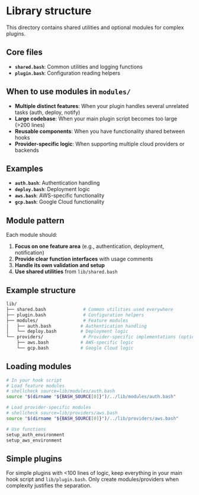 # Library structure

This directory contains shared utilities and optional modules for complex plugins.

## Core files

- **`shared.bash`**: Common utilities and logging functions
- **`plugin.bash`**: Configuration reading helpers

## When to use modules in `modules/`

- **Multiple distinct features**: When your plugin handles several unrelated tasks (auth, deploy, notify)
- **Large codebase**: When your main plugin script becomes too large (>200 lines)
- **Reusable components**: When you have functionality shared between hooks
- **Provider-specific logic**: When supporting multiple cloud providers or backends

## Examples

- **`auth.bash`**: Authentication handling
- **`deploy.bash`**: Deployment logic
- **`aws.bash`**: AWS-specific functionality
- **`gcp.bash`**: Google Cloud functionality

## Module pattern

Each module should:

1. **Focus on one feature area** (e.g., authentication, deployment, notification)
2. **Provide clear function interfaces** with usage comments
3. **Handle its own validation and setup**
4. **Use shared utilities** from `lib/shared.bash`

## Example structure

```bash
lib/
├── shared.bash              # Common utilities used everywhere
├── plugin.bash              # Configuration helpers
├── modules/                 # Feature modules
│   ├── auth.bash           # Authentication handling
│   └── deploy.bash         # Deployment logic
└── providers/               # Provider-specific implementations (optional)
    ├── aws.bash            # AWS-specific logic
    └── gcp.bash            # Google Cloud logic
```

## Loading modules

```bash
# In your hook script
# Load feature modules
# shellcheck source=lib/modules/auth.bash
source "$(dirname "${BASH_SOURCE[0]}")/../lib/modules/auth.bash"

# Load provider-specific modules
# shellcheck source=lib/providers/aws.bash
source "$(dirname "${BASH_SOURCE[0]}")/../lib/providers/aws.bash"

# Use functions
setup_auth_environment
setup_aws_environment
```

## Simple plugins

For simple plugins with <100 lines of logic, keep everything in your main hook script and `lib/plugin.bash`. Only create modules/providers when complexity justifies the separation.
